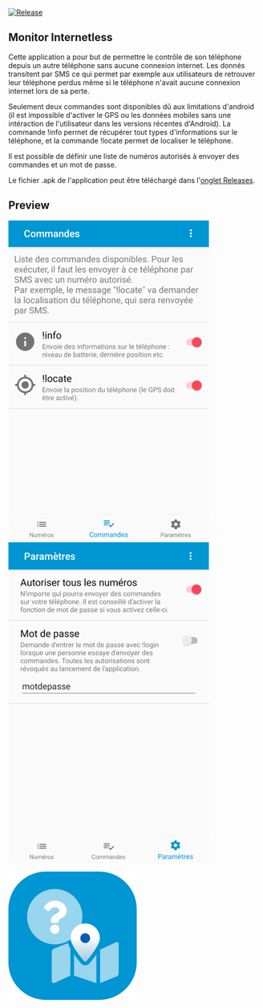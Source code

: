 [![Release](https://img.shields.io/github/v/release/clementgre/Monitor-Internetless?label=Download%20version)](https://github.com/clementgre/Monitor-Internetless/releases/latest)

## Monitor Internetless

Cette application a pour but de permettre le contrôle de son téléphone depuis un autre téléphone sans aucune connexion internet.
Les donnés transitent par SMS ce qui permet par exemple aux utilisateurs de retrouver leur téléphone perdus même si le téléphone n'avait aucune connexion internet lors de sa perte.

Seulement deux commandes sont disponibles dû aux limitations d'android (il est impossible d'activer le GPS ou les données mobiles sans une intéraction de l'utilisateur dans les versions récentes d'Android). La commande !info permet de récupérer tout types d'informations sur le téléphone, et la commande !locate permet de localiser le téléphone.

Il est possible de définir une liste de numéros autorisés à envoyer des commandes et un mot de passe.

Le fichier .apk de l'application peut être téléchargé dans l'[onglet Releases](https://github.com/clementgre/Monitor-Internetless/releases/latest).

## Preview

![](https://raw.githubusercontent.com/ClementGre/Monitor-Internetless/master/app/src/main/res/preview/preview1.png) ![](https://raw.githubusercontent.com/ClementGre/Monitor-Internetless/master/app/src/main/res/preview/preview2.png)

![Logo](https://raw.githubusercontent.com/ClementGre/Monitor-Internetless/master/app/src/main/res/preview/logo_semi_rounded.png)
